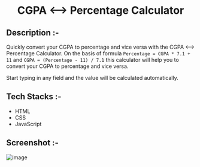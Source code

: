 # <p align="center">CGPA ⟷ Percentage Calculator</p>

## Description :-

Quickly convert your CGPA to percentage and vice versa with the CGPA ⟷ Percentage Calculator. On the basis of formula `Percentage = CGPA * 7.1 + 11` and `CGPA = (Percentage - 11) / 7.1` this calculator will help you to convert your CGPA to percentage and vice versa.

Start typing in any field and the value will be calculated automatically.

## Tech Stacks :-
- HTML
- CSS
- JavaScript

## Screenshot :-
![image](https://github.com/Rakesh9100/CalcDiverse/assets/73993775/e33cfdae-2c31-4ff0-9964-82dffa5495e3)
